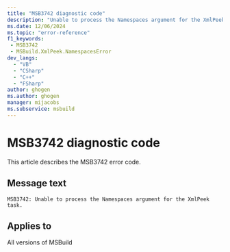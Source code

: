 ```yaml
---
title: "MSB3742 diagnostic code"
description: "Unable to process the Namespaces argument for the XmlPeek task."
ms.date: 12/06/2024
ms.topic: "error-reference"
f1_keywords:
 - MSB3742
 - MSBuild.XmlPeek.NamespacesError
dev_langs:
  - "VB"
  - "CSharp"
  - "C++"
  - "FSharp"
author: ghogen
ms.author: ghogen
manager: mijacobs
ms.subservice: msbuild
---
```


# MSB3742 diagnostic code

<!-- :::ErrorDefinitionDescription::: -->
<!-- :::editable-content name="introDescription"::: -->
This article describes the MSB3742 error code.
<!-- :::editable-content-end::: -->

## Message text

```output
MSB3742: Unable to process the Namespaces argument for the XmlPeek task.
```

<!-- :::editable-content name="postOutputDescription"::: -->
<!--
{StrBegin="MSB3742: "}
-->
<!-- :::editable-content-end::: -->
<!-- :::ErrorDefinitionDescription-end::: -->

## Applies to

All versions of MSBuild
